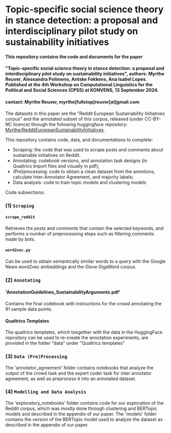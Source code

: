 # Topic-specific social science theory in stance detection: a proposal and interdisciplinary pilot study on sustainability initiatives

#### This repository contains the code and documents for the paper 
#### "Topic-specific social science theory in stance detection: a proposal and interdisciplinary pilot study on sustainability initiatives", authors: Myrthe Reuver, Alessandra Polimeno, Antske Fokkens, Ana Isabel Lopes. Published at the 4th Workshop on Computational Linguistics for the Political and Social Sciences (CPSS) at KONVENS, 13 September 2024.
#### contact: Myrthe Reuver, myrthe[fullstop]reuver[at]gmail.com

The datasets in this paper are the "Reddit European Sustainability Initiatives corpus" and the annotated subset of this corpus, released (under CC-BY-NC licence) through the following huggingface repository: [Myrthe/RedditEuropeanSustainabilityInitiatives](https://huggingface.co/datasets/Myrthe/RedditEuropeanSustainabilityInitiatives).

This repository contains code, data, and documentations to complete:
- Scraping: the code that was used to scrape posts and comments about sustainable initiatives on Reddit.
- Annotating: codebook versions, and annotation task designs (in Qualtrics import files and visually in pdf);
- (Pre)processing: code to obtain a clean dataset from the annotions, calculate Inter-Annotator Agreement, and majority labels;
- Data analysis: code to train topic models and clustering models 

Code subsections:

### (1) `Scraping`
#### `scrape_reddit`
Retrieves the posts and comments that contain the selected keywords, and performs a number of preprocessing steps such as filtering comments made by bots.

#### `word2vec.py`
Can be used to obtain semantically similar words to a query with the Google News word2vec embeddings and the Glove GigaWord corpus.

### (2) `Annotating`
#### 'AnnotationGuidelines_SustainabilityArguments.pdf'
Contains the final codebook with instructions for the crowd annotating the 91 sample data points.

#### Qualtrics Templates
The qualtrics templates, which toegether with the data in the HuggingFace repository can be used to re-create the annotation experiments, are provided in the folder "data" under "Qualtrics templates"

### (3) `Data (Pre)Processing`
The 'annotator_agreement' folder contains notebooks that analyze the output of the crowd task and the expert coder task for inter annotator agreement, as well as preprocess it into an annotated dataset.

### (4) `Modelling and Data Analysis`
The 'exploratory_notebooks' folder contains code for our exploration of the Reddit corpus, which was mostly done through clustering and BERTopic models and described in the appendix of our paper.
The 'models' folder contains the version of the BERTopic model used to analyze the dataset as described in the appendix of our paper.
